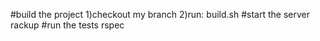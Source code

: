#build the project 
1)checkout my branch
2)run: build.sh
#start the server
 rackup
#run the tests
 rspec
